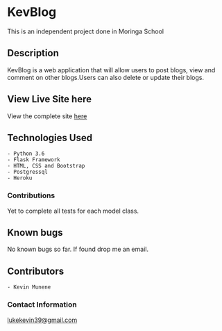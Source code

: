 # KevBlog
This is an independent project done in Moringa School

## Description

KevBlog is a web application that will allow users to post blogs, view and comment on other blogs.Users can also delete or update their blogs.


## View Live Site here
View the complete site [here](https://kevoblog.herokuapp.com/)


## Technologies Used
    - Python 3.6
    - Flask Framework
    - HTML, CSS and Bootstrap
    - Postgressql
    - Heroku



### Contributions
Yet to complete all tests for each model class. 

## Known bugs
No known bugs so far. If found drop me an email.


## Contributors
    - Kevin Munene
### Contact Information
lukekevin39@gmail.com
